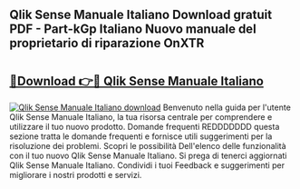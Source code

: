 ## Qlik Sense Manuale Italiano Download gratuit PDF - Part-kGp Italiano Nuovo manuale del proprietario di riparazione OnXTR

# <h2><a href="http://dfb7inm.blite.top/?on=Qlik+Sense+Manuale+Italiano">🔗Download 👉🔴 Qlik Sense Manuale Italiano</a></h2>

[![Qlik Sense Manuale Italiano download](https://i.imgur.com/lujVjoI.png)](http://dfb7inm.blite.top/?on=Qlik+Sense+Manuale+Italiano)
Benvenuto nella guida per l'utente Qlik Sense Manuale Italiano, la tua risorsa centrale per comprendere e utilizzare il tuo nuovo prodotto. Domande frequenti REDDDDDDD questa sezione tratta le domande frequenti e fornisce utili suggerimenti per la risoluzione dei problemi. Scopri le possibilità Dell'elenco delle funzionalità con il tuo nuovo Qlik Sense Manuale Italiano. Si prega di tenerci aggiornati Qlik Sense Manuale Italiano. Condividi i tuoi Feedback e suggerimenti per migliorare i nostri prodotti e servizi.
